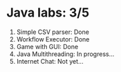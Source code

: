 # Java labs: 3/5
1) Simple CSV parser: Done     
2) Workflow Executor: Done    
3) Game with GUI: Done    
4) Java Multithreading: In progress...    
5) Internet Chat: Not yet...
